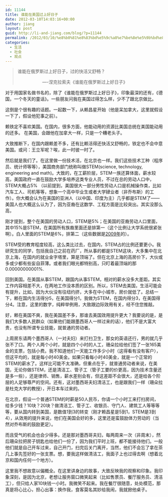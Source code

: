 ```yaml
---
id: 11144
title: 谁能在美国过上好日子
date: 2012-03-10T14:03:16+00:00
author: jiang
layout: post
guid: http://li-and-jiang.com/blog/?p=11144
permalink: /2012/03/10/%e8%b0%81%e8%83%bd%e5%9c%a8%e7%be%8e%e5%9b%bd%e8%bf%87%e4%b8%8a%e5%a5%bd%e6%97%a5%e5%ad%90/
categories:
  - 生活
  - 社会
  - 观点
---
```

> 谁能在俄罗斯过上好日子，过的快活又舒畅？
> 
> &#160;&#160;&#160;&#160;&#160;&#160;&#160;&#160;&#160;&#160;&#160;&#160;&#160;&#160;&#160;&#160;&#160;&#160;&#160; &#8212;-涅克拉索夫《谁能在俄罗斯过上好日子》

对于用国家名做书名的，除了《谁能在俄罗斯过上好日子》，印象最深的还有，《德国，一个冬天的童话》。一些朋友问我在美国过得怎么样，少不了跟北京做比。

这倒是个很有趣的话题。一起数一下，从赖昌星开始（他是呆加拿大，这里就假设一下了，假设他犯事之前）。

赖铁定不喜欢美国。在国内，很多方面，他能动用的资源比美国总统在美国能动用的还多。 在美国，会跟他在加拿大一样，只是一个糟老头子。

大致推断下，在国内跟赖差不多，还有比赖活得还快活又舒畅的，铁定也不会中意美国。或问：王立军呢？唉，此一时彼一时了。

然后就是我们了。在这里做一份技术活，在北京也一样。我们这些技术工种（程序员、统计师等等），美国商务部门统称叫做STEM(science, technology, engineering and math)。大致的，在工薪阶层，STEM一族还算体面，薪水较高，美国政府一直在鼓励大学多培养这类专业人员，不过在总的劳动人口中，STEM大概占5% （以前提到，美国很大一部分男性劳动人口是机械操作类，比如汽车工人、司机等等，想象一个高中毕业生或者大学肄业者（非乔布斯）的工作）。你大概会认为在美国的亚洲人（以中国、印度为主）几乎都是STEM了——美国人也大概这么认为了，因为亚裔在这数学、工程方面是比较突出。其实没那么高，

刚才提到，整个在美国的劳动人口，STEM是5%；在美国的亚裔劳动人口里面，其中15%是STEM，在美国所有族裔里面还是排第一（这个比例让大学系统很紧张啊）。白人里面的STEM是6%，排第二（这些数据是<a href="http://www.esa.doc.gov/Blog/2011/09/13/education-promotes-racial-and-ethnic-equality-science-tech-engineering-and-math-jobs" target="_blank">2009年</a>的）。

STEM受的教育程度较高，这么类比过去，在国内，STEM占的比例还要更小。我研究生的同学，包括我自己之前在药厂，所从事的都是STEM这块，大多集中在北京上海，在国内的就业金字塔里，算是顶端了。但在北京上海的高房价下，大伙或多或少都有些妄自菲薄。或者我们眼光都特别高，只盯着最顶端的那0.00000000001%.

回到美国。在美国从事STEM，跟国内从事STEM，相对的薪水没多大差距。其实工作内容相差不大，在两地工作没本质的区别。所以，STEM去美国，生活可能会有提升，比如，因为大伙没有往纽约挤，大多在中小城市，房价就低了。总结一下，赖在国内生活得分5，在美国得分1，我做为STEM，在国内得分3，在美国得分4。注意，这里的数字，纯粹举例用，大致跟边际效用有关，经不住您推敲。

好，赖在美国不爽，我在美国差不多，那谁去美国效用提升更大？我要说的是，是我们大多数人民群众（如果他们能跟墨西哥人一样过来的话），他们不是大富大贵，也没有所谓专业技能，就普通的劳动者。

上周房东请两个墨西哥人（一对夫妇）来打扫卫生，那女的英语还行，男的就几乎张不了口。两个人两个小时，就是四个小时的人工，珊朵拉给他们签了一张165美金的支票，包括小费。我不知道他们一天能工作多少小时（这得看有没有客户），但这平均的，就是每小时40美金。如果只看每小时40美金，就是一个正常的STEM的薪水了。这样比可能不太准确，但重点在于，就普通劳动者来说，在美国，无论你做STEM，还是清洁工、管子工（管子工要的价更高，因为技术含量还是多一些），还是律师、销售，薪水差别会有，但这差距不会很大，还是给各个阶层的人足够尊严的空间。还有，这对墨西哥夫妇清洁工，也是跟我们一样（珊朵拉是杜克大学的教授），开日本车过来的。

在北京，假设一个普通STEM的时薪是50人民币，你请一个小时工来打扫房间，给多少钱？10块？20块？做清洁工、管子工、收银员、守门人、建筑工人等等等等，要从国内转到美国，是数值1到3的转变（刚才赖昌星是5到1，STEM是3到4），从效用的提升来说，他们在美国会好的多，这里还是蛮鼓励体力劳动的（当然对乔布斯的鼓励更足）。

而且受气的机会也会少得多。还是那对墨西哥夫妇，每两周来一次（非周末），然后珊朵拉把房子钥匙也给他们一份了，因为我们平时上班，都不能接待他们。一般他们就是自己开车过来，自己开门，扫完后关门离开，当然，他们不会忘了拿在茶几上事先签好的一张支票。想，要我这样做清洁工，我面子上也过得去啊（想着北京和国内任何一个地方）。

这里我不想故意以偏概全。在这里讲身边的故事，大致反映我的观察和印象。我印象深刻，是因为北京，老想让服务窗口微笑起来（比如售票员、餐厅服务员、清洁工），但只给人家10块钱一小时。我微笑不起来。我在餐厅很随意，处处模范，那真是将心比心，担心出事：换作我，食客莫名其妙给我闹，我就掀他桌子。